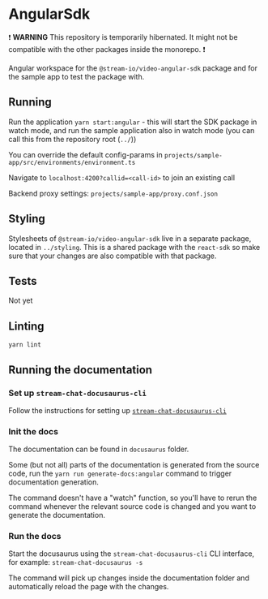 # AngularSdk

❗️ **WARNING** This repository is temporarily hibernated. It might not be compatible with the other packages inside the monorepo. ❗️

Angular workspace for the `@stream-io/video-angular-sdk` package and for the sample app to test the package with.

## Running

Run the application `yarn start:angular` - this will start the SDK package in watch mode, and run the sample application also in watch mode (you can call this from the repository root (`../`))

You can override the default config-params in `projects/sample-app/src/environments/environment.ts`

Navigate to `localhost:4200?callid=<call-id>` to join an existing call

Backend proxy settings: `projects/sample-app/proxy.conf.json`

## Styling

Stylesheets of `@stream-io/video-angular-sdk` live in a separate package, located in `../styling`. This is a shared package with the `react-sdk` so make sure that your changes are also compatible with that package.

## Tests

Not yet

## Linting

`yarn lint`

## Running the documentation

### Set up `stream-chat-docusaurus-cli`

Follow the instructions for setting up [`stream-chat-docusaurus-cli`](https://github.com/GetStream/stream-chat-docusaurus-cli#installation-and-using-the-cli)

### Init the docs

The documentation can be found in `docusaurus` folder.

Some (but not all) parts of the documentation is generated from the source code, run the `yarn run generate-docs:angular` command to trigger documentation generation.

The command doesn't have a "watch" function, so you'll have to rerun the command whenever the relevant source code is changed and you want to generate the documentation.

### Run the docs

Start the docusaurus using the `stream-chat-docusaurus-cli` CLI interface, for example:
`stream-chat-docusaurus -s`

The command will pick up changes inside the documentation folder and automatically reload the page with the changes.
